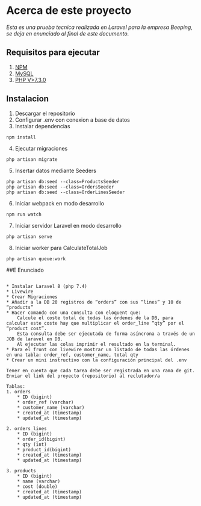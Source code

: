 # Acerca de este proyecto
*Esta es una prueba tecnica realizada en Laravel para la empresa Beeping, se deja en enunciado al final de este documento.*

## Requisitos para ejecutar
1. [NPM](https://nodejs.org/en/download)
2. [MySQL](https://www.mysql.com/downloads/)
3. [PHP V>7.3.0](https://www.php.net/manual/en/install.php)

## Instalacion

1. Descargar el repositorio
2. Configurar .env con conexion a base de datos
3. Instalar dependencias

````
npm install
````

4. Ejecutar migraciones

````
php artisan migrate
````

5. Insertar datos mediante Seeders

````
php artisan db:seed --class=ProductsSeeder
php artisan db:seed --class=OrdersSeeder
php artisan db:seed --class=OrderLinesSeeder
````
6. Iniciar webpack en modo desarrollo

````
npm run watch
````

7. Iniciar servidor Laravel en modo desarrollo

````
php artisan serve
````

8. Iniciar worker para CalculateTotalJob

````
php artisan queue:work
````


##E Enunciado

````

* Instalar Laravel 8 (php 7.4)
* Livewire
* Crear Migraciones
* Añadir a la DB 20 registros de “orders” con sus “lines” y 10 de “products”
* Hacer comando con una consulta con eloquent que:
    Calcule el coste total de todas las órdenes de la DB, para calcular este coste hay que multiplicar el order_line “qty” por el “product cost”.
    Esta consulta debe ser ejecutada de forma asíncrona a través de un JOB de laravel en DB.
    Al ejecutar las colas imprimir el resultado en la terminal.
* Para el front con livewire mostrar un listado de todas las órdenes en una tabla: order_ref, customer_name, total qty
* Crear un mini instructivo con la configuración principal del .env

Tener en cuenta que cada tarea debe ser registrada en una rama de git.
Enviar el link del proyecto (repositorio) al reclutador/a

Tablas:
1. orders
    * ID (bigint)
    * order_ref (varchar)
    * customer_name (varchar)
    * created_at (timestamp)
    * updated_at (timestamp)

2. orders_lines
    * ID (bigint)
    * order_id(bigint)
    * qty (int)
    * product_id(bigint)
    * created_at (timestamp)
    * updated_at (timestamp)

3. products
    * ID (bigint)
    * name (varchar)
    * cost (double)
    * created_at (timestamp)
    * updated_at (timestamp)
````